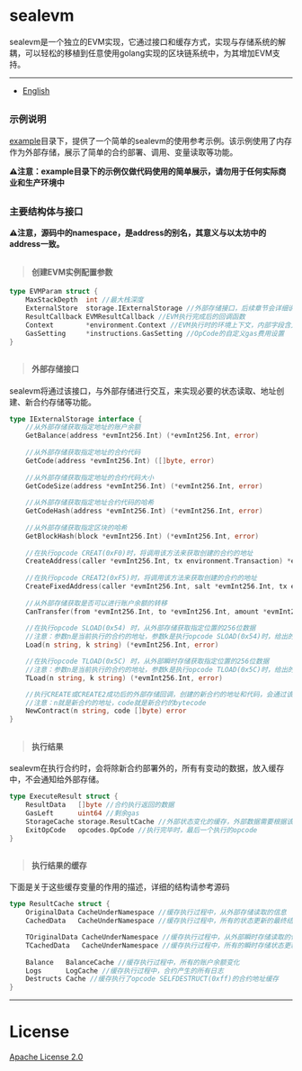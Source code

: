 # sealevm

sealevm是一个独立的EVM实现，它通过接口和缓存方式，实现与存储系统的解耦，可以轻松的移植到任意使用golang实现的区块链系统中，为其增加EVM支持。

---

- [English](https://github.com/simbahebinbo/sealevm/tree/master#readme)

##

### 示例说明

[example](https://github.com/simbahebinbo/sealevm/tree/master/example)目录下，提供了一个简单的sealevm的使用参考示例。该示例使用了内存作为外部存储，展示了简单的合约部署、调用、变量读取等功能。

**⚠️注意：example目录下的示例仅做代码使用的简单展示，请勿用于任何实际商业和生产环境中**

##

### 主要结构体与接口

**⚠️注意，源码中的namespace，是address的别名，其意义与以太坊中的address一致。**

##

>#### 创建EVM实例配置参数
```go
type EVMParam struct {
	MaxStackDepth  int //最大栈深度
	ExternalStore  storage.IExternalStorage //外部存储接口，后续章节会详细说明
	ResultCallback EVMResultCallback //EVM执行完成后的回调函数
	Context        *environment.Context //EVM执行时的环境上下文，内部字段含义请阅读源码
	GasSetting     *instructions.GasSetting //OpCode的自定义gas费用设置
}
```

##

>#### 外部存储接口
sealevm将通过该接口，与外部存储进行交互，来实现必要的状态读取、地址创建、新合约存储等功能。
```go
type IExternalStorage interface {
    //从外部存储获取指定地址的账户余额
    GetBalance(address *evmInt256.Int) (*evmInt256.Int, error)
    
    //从外部存储获取指定地址的合约代码
    GetCode(address *evmInt256.Int) ([]byte, error)
    
    //从外部存储获取指定地址的合约代码大小
    GetCodeSize(address *evmInt256.Int) (*evmInt256.Int, error)
    
    //从外部存储获取指定地址合约代码的哈希
    GetCodeHash(address *evmInt256.Int) (*evmInt256.Int, error)
    
    //从外部存储获取指定区块的哈希
    GetBlockHash(block *evmInt256.Int) (*evmInt256.Int, error)
    
    //在执行opcode CREAT(0xF0)时，将调用该方法来获取创建的合约的地址
    CreateAddress(caller *evmInt256.Int, tx environment.Transaction) *evmInt256.Int
    
    //在执行opcode CREAT2(0xF5)时，将调用该方法来获取创建的合约的地址
    CreateFixedAddress(caller *evmInt256.Int, salt *evmInt256.Int, tx environment.Transaction) *evmInt256.Int
    
    //从外部存储获取是否可以进行账户余额的转移
    CanTransfer(from *evmInt256.Int, to *evmInt256.Int, amount *evmInt256.Int) bool
    
    //在执行opcode SLOAD(0x54) 时，从外部存储获取指定位置的256位数据
    //注意：参数n是当前执行的合约的地址，参数k是执行opcode SLOAD(0x54)时，给出的存储位置的key
    Load(n string, k string) (*evmInt256.Int, error)

    //在执行opcode TLOAD(0x5C) 时，从外部瞬时存储获取指定位置的256位数据
    //注意：参数n是当前执行的合约的地址，参数k是执行opcode TLOAD(0x5C)时，给出的瞬时存储位置的key
    TLoad(n string, k string) (*evmInt256.Int, error)

    //执行CREATE或CREATE2成功后的外部存储回调，创建的新合约的地址和代码，会通过该接口提供给外部存储
    //注意：n就是新合约的地址，code就是新合约的bytecode
    NewContract(n string, code []byte) error
}
```

##

>#### 执行结果
sealevm在执行合约时，会将除新合约部署外的，所有有变动的数据，放入缓存中，不会通知给外部存储。
```go
type ExecuteResult struct {
    ResultData   []byte //合约执行返回的数据
    GasLeft      uint64 //剩余gas
    StorageCache storage.ResultCache //外部状态变化的缓存，外部数据需要根据该缓存更新存储数据，下面会详细说明
    ExitOpCode   opcodes.OpCode //执行完毕时，最后一个执行的opcode
}
```

##

>#### 执行结果的缓存
下面是关于这些缓存变量的作用的描述，详细的结构请参考源码
```go
type ResultCache struct {
    OriginalData CacheUnderNamespace //缓存执行过程中，从外部存储读取的信息
    CachedData   CacheUnderNamespace //缓存执行过程中，所有的状态更新的最终结果

    TOriginalData CacheUnderNamespace //缓存执行过程中，从外部瞬时存储读取的信息
    TCachedData   CacheUnderNamespace //缓存执行过程中，所有的瞬时存储状态更新的最终结果
	
    Balance   BalanceCache //缓存执行过程中，所有的账户余额变化
    Logs      LogCache //缓存执行过程中，合约产生的所有日志
    Destructs Cache //缓存执行了opcode SELFDESTRUCT(0xff)的合约地址缓存
}
```

---

# License

[Apache License 2.0](https://raw.githubusercontent.com/SealSC/sealevm/master/LICENSE)

